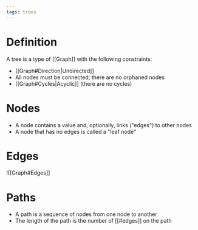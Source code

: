 ```yaml
---
tags: trees 
---
```


# Definition
A tree is a type of [[Graph]] with the following constraints:
- [[Graph#Direction|Undirected]]
- All nodes must be connected; there are no orphaned nodes
- [[Graph#Cycles|Acyclic]] (there are no cycles)

# Nodes
- A node contains a value and, optionally, links ("edges") to other nodes
- A node that has no edges is called a "leaf node"

# Edges
![[Graph#Edges]]

# Paths
- A path is a sequence of nodes from one node to another
- The length of the path is the number of [[#edges]] on the path